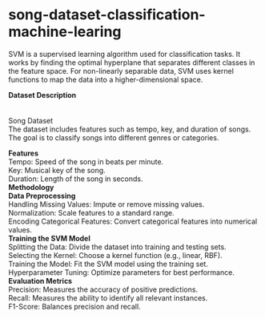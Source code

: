 # song-dataset-classification-machine-learing
SVM is a supervised learning algorithm used for classification tasks. It works by finding the optimal hyperplane that separates different classes in the feature space. For non-linearly separable data, SVM uses kernel functions to map the data into a higher-dimensional space.

**Dataset Description**</br></br>  
  Song Dataset</br>
    The dataset includes features such as tempo, key, and duration of songs.</br>
    The goal is to classify songs into different genres or categories.

**Features**</br>
Tempo: Speed of the song in beats per minute.</br>
Key: Musical key of the song.</br>
Duration: Length of the song in seconds.</br>
**Methodology**</br>
**Data Preprocessing**</br>
Handling Missing Values: Impute or remove missing values.</br>
Normalization: Scale features to a standard range.</br>
Encoding Categorical Features: Convert categorical features into numerical values.</br>
**Training the SVM Model**</br>
Splitting the Data: Divide the dataset into training and testing sets.</br>
Selecting the Kernel: Choose a kernel function (e.g., linear, RBF).</br>
Training the Model: Fit the SVM model using the training set.</br>
Hyperparameter Tuning: Optimize parameters for best performance.</br>
**Evaluation Metrics**</br>
Precision: Measures the accuracy of positive predictions.</br>
Recall: Measures the ability to identify all relevant instances.</br>
F1-Score: Balances precision and recall.</br>

